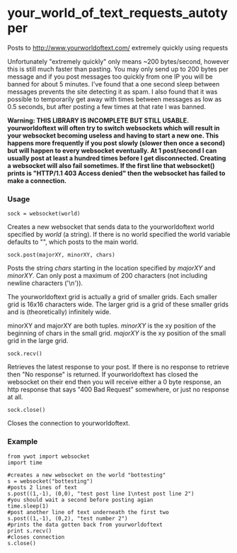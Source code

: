 # your_world_of_text_requests_autotyper
Posts to http://www.yourworldoftext.com/ extremely quickly using requests


Unfortunately "extremely quickly" only means ~200 bytes/second, however this is still much faster than pasting. 
You may only send up to 200 bytes per message and if you post messages too quickly from one IP you will be banned for about 5 minutes. I've found that a one second sleep between messages prevents the site detecting it as spam. I also found that it was possible to temporarily get away with times between messages as low as 0.5 seconds, but after posting a few times at that rate I was banned.

**Warning: THIS LIBRARY IS INCOMPLETE BUT STILL USABLE. yourworldoftext will often try to switch websockets which will result in your websocket becoming useless and having to start a new one. This happens more frequently if you post slowly (slower then once a second) but will happen to every websocket eventually. At 1 post/second I can usually post at least a hundred times before I get disconnected.
Creating a websocket will also fail sometimes. If the first line that websocket() prints is "HTTP/1.1 403 Access denied" then the websocket has failed to make a connection.**

### Usage

    sock = websocket(world)

Creates a new websocket that sends data to the yourworldoftext world specified by _world_ (a string). If there is no world specified the world variable defaults to "", which posts to the main world.

    sock.post(majorXY, minorXY, chars)

Posts the string _chars_ starting in the location specified by _majorXY_ and _minorXY_. 
Can only post a maximum of 200 characters (not including newline characters ('\n')).

The yourworldoftext grid is actually a grid of smaller grids. Each smaller grid is 16x16 characters wide. The larger grid is a grid of these smaller grids and is (theoretically) infinitely wide. 

minorXY and majorXY are both tuples. _minorXY_ is the xy position of the beginning of chars in the small grid. _majorXY_ is the xy position of the small grid in the large grid.

    sock.recv()
    
Retrieves the latest response to your post. If there is no response to retrieve then "No response" is returned. If yourworldoftext has closed the websocket on their end then you will receive either a 0 byte response, an http response that says "400 Bad Request" somewhere, or just no response at all.

    sock.close()

Closes the connection to yourworldoftext. 


### Example

    from ywot import websocket
	import time

	#creates a new websocket on the world "bottesting"
	s = websocket("bottesting")
	#posts 2 lines of text
	s.post((1,-1), (0,0), "test post line 1\ntest post line 2")
	#you should wait a second before posting agian
	time.sleep(1)
	#post another line of text underneath the first two
	s.post((1,-1), (0,2), "test number 2")
	#prints the data gotten back from yourworldoftext
	print s.recv()
	#closes connection
	s.close()
